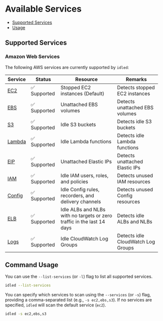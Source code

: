 # Available Services

- [Supported Services](#supported-services)
- [Usage](#usage)

## Supported Services

### Amazon Web Services

The following AWS services are currently supported by `idled`:

| Service | Status    | Resource | Remarks |
|---------|-----------|----------|---------|
| [EC2](docs/aws/ec2.md) | ✅ Supported | Stopped EC2 instances (Default) | Detects stopped EC2 instances |
| [EBS](docs/aws/ebs.md) | ✅ Supported | Unattached EBS volumes | Detects unattached EBS volumes |
| [S3](docs/aws/s3.md) | ✅ Supported | Idle S3 buckets | Detects idle S3 buckets |
| [Lambda](docs/aws/lambda.md) | ✅ Supported | Idle Lambda functions | Detects idle Lambda functions |
| [EIP](docs/aws/eip.md) | ✅ Supported | Unattached Elastic IPs | Detects unattached Elastic IPs |
| [IAM](docs/aws/iam.md) | ✅ Supported | Idle IAM users, roles, and policies | Detects unused IAM resources |
| [Config](docs/aws/config.md) | ✅ Supported | Idle Config rules, recorders, and delivery channels | Detects unused Config resources |
| [ELB](docs/aws/elb.md) | ✅ Supported | Idle ALBs and NLBs with no targets or zero traffic in the last 14 days | Detects idle ALBs and NLBs |
| [Logs](docs/aws/logs.md) | ✅ Supported | Idle CloudWatch Log Groups | Detects idle CloudWatch Log Groups |

## Command Usage

You can use the `--list-services` (or `-l`) flag to list all supported services.

```bash
idled --list-services
```

You can specify which services to scan using the `--services` (or `-s`) flag, providing a comma-separated list (e.g., `-s ec2,ebs,s3`). If no services are specified, `idled` will scan the default service (`ec2`).

```bash
idled -s ec2,ebs,s3
```